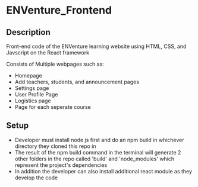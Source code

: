 # ENVenture_Frontend
## Description
 Front-end code of the ENVenture learning website using HTML, CSS, and Javscript on the React framework
 
 Consists of Multiple webpages such as:
 - Homepage
 - Add teachers, students, and announcement pages
 - Settings page
 - User Profile Page
 - Logistics page
 - Page for each seperate course

## Setup
- Developer must install node js first and do an npm build in whichever directory they cloned this repo in
- The result of the npm build command in the terminal will generate 2 other folders in the repo called 'build' and 'node_modules' which represent the project's dependencies 
- In addition the developer can also install additional react module as they develop the code
